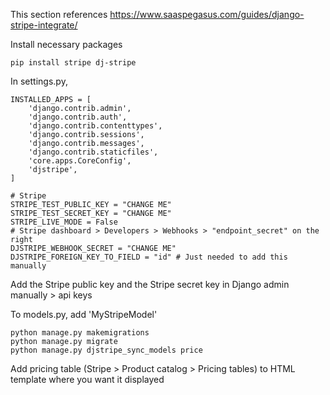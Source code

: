 This section references https://www.saaspegasus.com/guides/django-stripe-integrate/


Install necessary packages
```
pip install stripe dj-stripe
```

In settings.py,
```
INSTALLED_APPS = [
    'django.contrib.admin',
    'django.contrib.auth',
    'django.contrib.contenttypes',
    'django.contrib.sessions',
    'django.contrib.messages',
    'django.contrib.staticfiles',
    'core.apps.CoreConfig',
    'djstripe',
]

# Stripe
STRIPE_TEST_PUBLIC_KEY = "CHANGE ME"
STRIPE_TEST_SECRET_KEY = "CHANGE ME"
STRIPE_LIVE_MODE = False
# Stripe dashboard > Developers > Webhooks > "endpoint_secret" on the right
DJSTRIPE_WEBHOOK_SECRET = "CHANGE ME"
DJSTRIPE_FOREIGN_KEY_TO_FIELD = "id" # Just needed to add this manually
```

Add the Stripe public key and the Stripe secret key in Django admin manually > api keys

To models.py, add 'MyStripeModel' 
```
python manage.py makemigrations
python manage.py migrate
python manage.py djstripe_sync_models price
```

Add pricing table (Stripe > Product catalog > Pricing tables) to HTML template where you want it displayed
